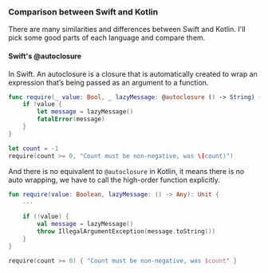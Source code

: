 ### Comparison between Swift and Kotlin
There are many similarities and differences between Swift and Kotlin. I'll pick some good parts of each language and compare them.

#### Swift's @autoclosure

In Swift. An autoclosure is a closure that is automatically created to wrap an expression that’s being passed as an argument to a function.

```swift
func require(_ value: Bool, _ lazyMessage: @autoclosure () -> String) {
    if !value {
        let message = lazyMessage()
        fatalError(message)
    }
}

let count = -1
require(count >= 0, "Count must be non-negative, was \(count)")
```

And there is no equivalent to `@autoclosure` in Kotlin, it means there is no auto wrapping, we have to call the high-order function explicitly.

```kotlin
fun require(value: Boolean, lazyMessage: () -> Any): Unit {
    ...
    
    if (!value) {
        val message = lazyMessage()
        throw IllegalArgumentException(message.toString())
    }
}

require(count >= 0) { "Count must be non-negative, was $count" }
```

